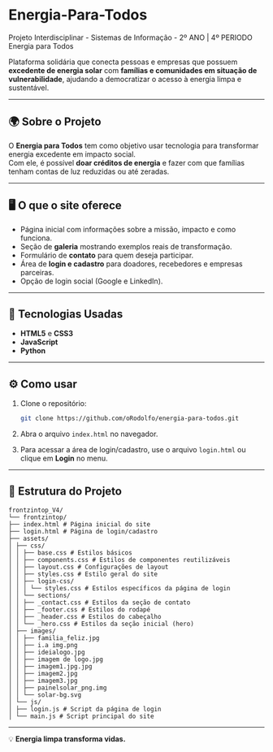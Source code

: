 # Energia-Para-Todos
Projeto Interdisciplinar - Sistemas de Informação - 2º ANO | 4º PERIODO 
 Energia para Todos

Plataforma solidária que conecta pessoas e empresas que possuem
**excedente de energia solar** com **famílias e comunidades em situação
de vulnerabilidade**, ajudando a democratizar o acesso à energia limpa e
sustentável.

------------------------------------------------------------------------

## 🌍 Sobre o Projeto

O **Energia para Todos** tem como objetivo usar tecnologia para
transformar energia excedente em impacto social.\
Com ele, é possível **doar créditos de energia** e fazer com que
famílias tenham contas de luz reduzidas ou até zeradas.

------------------------------------------------------------------------

## 🖥️ O que o site oferece

-   Página inicial com informações sobre a missão, impacto e como
    funciona.
-   Seção de **galeria** mostrando exemplos reais de transformação.
-   Formulário de **contato** para quem deseja participar.
-   Área de **login e cadastro** para doadores, recebedores e empresas
    parceiras.
-   Opção de login social (Google e LinkedIn).

------------------------------------------------------------------------

## 🚀 Tecnologias Usadas

-   **HTML5** e **CSS3**
-   **JavaScript**
-   **Python**

------------------------------------------------------------------------

## ⚙️ Como usar

1.  Clone o repositório:

    ``` bash
    git clone https://github.com/oRodolfo/energia-para-todos.git
    ```

2.  Abra o arquivo `index.html` no navegador.

3.  Para acessar a área de login/cadastro, use o arquivo `login.html` ou
    clique em **Login** no menu.

------------------------------------------------------------------------
## 📂 Estrutura do Projeto
```
frontzintop_V4/
└── frontzintop/
├── index.html # Página inicial do site
├── login.html # Página de login/cadastro
├── assets/
│ ├── css/
│ │ ├── base.css # Estilos básicos
│ │ ├── components.css # Estilos de componentes reutilizáveis
│ │ ├── layout.css # Configurações de layout
│ │ ├── styles.css # Estilo geral do site
│ │ ├── login-css/
│ │ │ └── styles.css # Estilos específicos da página de login
│ │ └── sections/
│ │ ├── _contact.css # Estilos da seção de contato
│ │ ├── _footer.css # Estilos do rodapé
│ │ ├── _header.css # Estilos do cabeçalho
│ │ └── _hero.css # Estilos da seção inicial (hero)
│ ├── images/
│ │ ├── familia_feliz.jpg
│ │ ├── i.a img.png
│ │ ├── ideialogo.jpg
│ │ ├── imagem de logo.jpg
│ │ ├── imagem1.jpg.jpg
│ │ ├── imagem2.jpg
│ │ ├── imagem3.jpg
│ │ ├── painelsolar_png.img
│ │ └── solar-bg.svg
│ └── js/
│ ├── login.js # Script da página de login
│ └── main.js # Script principal do site
```



































------------------------------------------------------------------------

💡 **Energia limpa transforma vidas.**
